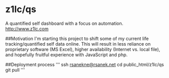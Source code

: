 z1lc/qs
=======

A quantified self dashboard with a focus on automation. http://www.z1lc.com

##Motivation
I'm starting this project to shift some of my current life tracking/quantified self data online. This will result in less reliance on proprietary software (MS Excel), higher availability (Internet vs. local file), and hopefully fruitful experience with JavaScript and php.

##Deployment process
'''
ssh rsanekne@rsanek.net
cd public_html/z1lc/qs
git pull
'''